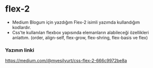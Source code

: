 # flex-2
* Medium Blogum için yazdığım Flex-2 isimli yazımda kullandığım kodlardır.
* Css'te kullanılan flexbox yapısında elemanların alabileceği özellikleri anlattım.
(order, align-self, flex-grow, flex-shring, flex-basis ve flex)
### Yazının linki 
https://medium.com/@myesilyurt/css-flex-2-666c9972be8a
